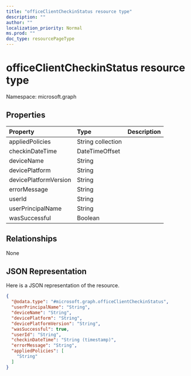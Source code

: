 ```yaml
---
title: "officeClientCheckinStatus resource type"
description: ""
author: ""
localization_priority: Normal
ms.prod: ""
doc_type: resourcePageType
---
```


# officeClientCheckinStatus resource type


Namespace: microsoft.graph



## Properties
|Property|Type|Description|
|:---|:---|:---|
|appliedPolicies|String collection||
|checkinDateTime|DateTimeOffset||
|deviceName|String||
|devicePlatform|String||
|devicePlatformVersion|String||
|errorMessage|String||
|userId|String||
|userPrincipalName|String||
|wasSuccessful|Boolean||

## Relationships
None

## JSON Representation
Here is a JSON representation of the resource.
<!-- {
  "blockType": "resource",
  "@odata.type": "microsoft.graph.officeClientCheckinStatus"
}
-->
``` json
{
  "@odata.type": "#microsoft.graph.officeClientCheckinStatus",
  "userPrincipalName": "String",
  "deviceName": "String",
  "devicePlatform": "String",
  "devicePlatformVersion": "String",
  "wasSuccessful": true,
  "userId": "String",
  "checkinDateTime": "String (timestamp)",
  "errorMessage": "String",
  "appliedPolicies": [
    "String"
  ]
}
```

